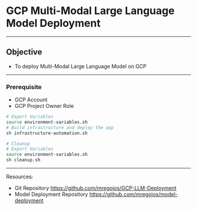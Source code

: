 # GCP Multi-Modal Large Language Model Deployment

---

## Objective 
* To deploy Multi-Modal Large Language Model on GCP

---
### Prerequisite
* GCP Account
* GCP Project Owner Role

```sh
# Export Variables
source environment-variables.sh
# Build infrastructure and deploy the app
sh infrastructure-automation.sh

# Cleanup
# Export Variables
source environment-variables.sh
sh cleanup.sh
```

---
Resources:
* Git Repository https://github.com/mregojos/GCP-LLM-Deployment
* Model Deployment Repository https://github.com/mregojos/model-deployment